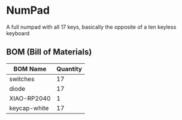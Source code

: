 # NumPad
A full numpad with all 17 keys, basically the opposite of a ten keyless keyboard

## BOM (Bill of Materials)

| BOM Name     | Quantity |
| ------------ | -------- |
| switches     | 17       |
| diode        | 17       |
| XIAO-RP2040  | 1        |
| keycap-white | 17       |
